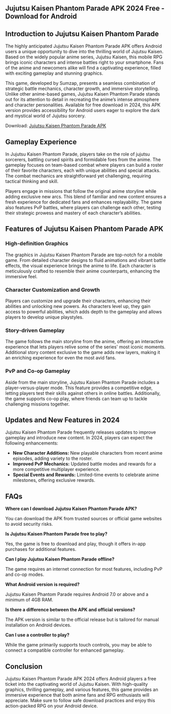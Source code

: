 <h2>Jujutsu Kaisen Phantom Parade APK 2024 Free - Download for Android</h2>
<h2>Introduction to Jujutsu Kaisen Phantom Parade</h2>
<p>The highly anticipated Jujutsu Kaisen Phantom Parade APK offers Android users a unique opportunity to dive into the thrilling world of Jujutsu Kaisen. Based on the widely popular anime series, Jujutsu Kaisen, this mobile RPG brings iconic characters and intense battles right to your smartphone. Fans of the anime and newcomers alike will find a captivating experience, filled with exciting gameplay and stunning graphics.</p>
<p>This game, developed by Sumzap, presents a seamless combination of strategic battle mechanics, character growth, and immersive storytelling. Unlike other anime-based games, Jujutsu Kaisen Phantom Parade stands out for its attention to detail in recreating the anime&rsquo;s intense atmosphere and character personalities. Available for free download in 2024, this APK version provides accessibility for Android users eager to explore the dark and mystical world of Jujutsu sorcery.</p>
<p>Download:&nbsp;<a href="https://modfyp.com/jujutsu-kaisen-phantom-parade/">Jujutsu Kaisen Phantom Parade APK</a></p>
<h2>Gameplay Experience</h2>
<p>In Jujutsu Kaisen Phantom Parade, players take on the role of jujutsu sorcerers, battling cursed spirits and formidable foes from the anime. The gameplay focuses on team-based combat where players can build a roster of their favorite characters, each with unique abilities and special attacks. The combat mechanics are straightforward yet challenging, requiring tactical thinking and skill.</p>
<p>Players engage in missions that follow the original anime storyline while adding exclusive new arcs. This blend of familiar and new content ensures a fresh experience for dedicated fans and enhances replayability. The game also features PvP battles, where players can challenge each other, testing their strategic prowess and mastery of each character&rsquo;s abilities.</p>
<h2>Features of Jujutsu Kaisen Phantom Parade APK</h2>
<h3>High-definition Graphics</h3>
<p>The graphics in Jujutsu Kaisen Phantom Parade are top-notch for a mobile game. From detailed character designs to fluid animations and vibrant battle effects, the visual experience brings the anime to life. Each character is meticulously crafted to resemble their anime counterparts, enhancing the immersive feel.</p>
<h3>Character Customization and Growth</h3>
<p>Players can customize and upgrade their characters, enhancing their abilities and unlocking new powers. As characters level up, they gain access to powerful abilities, which adds depth to the gameplay and allows players to develop unique playstyles.</p>
<h3>Story-driven Gameplay</h3>
<p>The game follows the main storyline from the anime, offering an interactive experience that lets players relive some of the series' most iconic moments. Additional story content exclusive to the game adds new layers, making it an enriching experience for even the most avid fans.</p>
<h3>PvP and Co-op Gameplay</h3>
<p>Aside from the main storyline, Jujutsu Kaisen Phantom Parade includes a player-versus-player mode. This feature provides a competitive edge, letting players test their skills against others in online battles. Additionally, the game supports co-op play, where friends can team up to tackle challenging missions together.</p>
<h2>Updates and New Features in 2024</h2>
<p>Jujutsu Kaisen Phantom Parade frequently releases updates to improve gameplay and introduce new content. In 2024, players can expect the following enhancements:</p>
<ul>
<li><strong>New Character Additions:</strong> New playable characters from recent anime episodes, adding variety to the roster.</li>
<li><strong>Improved PvP Mechanics:</strong> Updated battle modes and rewards for a more competitive multiplayer experience.</li>
<li><strong>Special Events and Rewards:</strong> Limited-time events to celebrate anime milestones, offering exclusive rewards.</li>
</ul>
<h2>FAQs</h2>
<p><strong>Where can I download Jujutsu Kaisen Phantom Parade APK?</strong></p>
<p>You can download the APK from trusted sources or official game websites to avoid security risks.</p>
<p><strong>Is Jujutsu Kaisen Phantom Parade free to play?</strong></p>
<p>Yes, the game is free to download and play, though it offers in-app purchases for additional features.</p>
<p><strong>Can I play Jujutsu Kaisen Phantom Parade offline?</strong></p>
<p>The game requires an internet connection for most features, including PvP and co-op modes.</p>
<p><strong>What Android version is required?</strong></p>
<p>Jujutsu Kaisen Phantom Parade requires Android 7.0 or above and a minimum of 4GB RAM.</p>
<p><strong>Is there a difference between the APK and official versions?</strong></p>
<p>The APK version is similar to the official release but is tailored for manual installation on Android devices.</p>
<p><strong>Can I use a controller to play?</strong></p>
<p>While the game primarily supports touch controls, you may be able to connect a compatible controller for enhanced gameplay.</p>
<h2>Conclusion</h2>
<p>Jujutsu Kaisen Phantom Parade APK 2024 offers Android players a free ticket into the captivating world of Jujutsu Kaisen. With high-quality graphics, thrilling gameplay, and various features, this game provides an immersive experience that both anime fans and RPG enthusiasts will appreciate. Make sure to follow safe download practices and enjoy this action-packed RPG on your Android device.</p>
